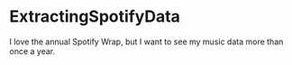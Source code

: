 # ExtractingSpotifyData
I love the annual Spotify Wrap, but I want to see my music data more than once a year. 
